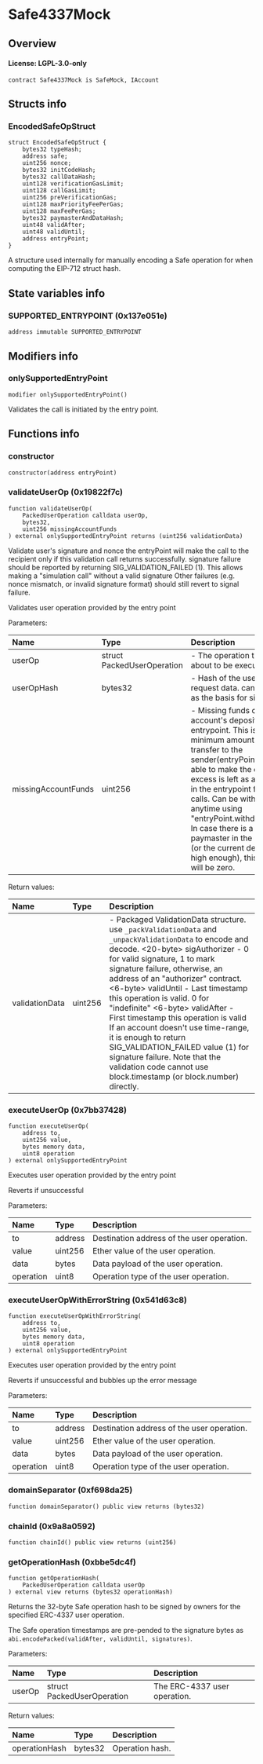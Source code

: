 # Safe4337Mock

## Overview

#### License: LGPL-3.0-only

```solidity
contract Safe4337Mock is SafeMock, IAccount
```


## Structs info

### EncodedSafeOpStruct

```solidity
struct EncodedSafeOpStruct {
	bytes32 typeHash;
	address safe;
	uint256 nonce;
	bytes32 initCodeHash;
	bytes32 callDataHash;
	uint128 verificationGasLimit;
	uint128 callGasLimit;
	uint256 preVerificationGas;
	uint128 maxPriorityFeePerGas;
	uint128 maxFeePerGas;
	bytes32 paymasterAndDataHash;
	uint48 validAfter;
	uint48 validUntil;
	address entryPoint;
}
```

A structure used internally for manually encoding a Safe operation for when computing the EIP-712 struct hash.
## State variables info

### SUPPORTED_ENTRYPOINT (0x137e051e)

```solidity
address immutable SUPPORTED_ENTRYPOINT
```


## Modifiers info

### onlySupportedEntryPoint

```solidity
modifier onlySupportedEntryPoint()
```

Validates the call is initiated by the entry point.
## Functions info

### constructor

```solidity
constructor(address entryPoint)
```


### validateUserOp (0x19822f7c)

```solidity
function validateUserOp(
    PackedUserOperation calldata userOp,
    bytes32,
    uint256 missingAccountFunds
) external onlySupportedEntryPoint returns (uint256 validationData)
```

Validate user's signature and nonce
the entryPoint will make the call to the recipient only if this validation call returns successfully.
signature failure should be reported by returning SIG_VALIDATION_FAILED (1).
This allows making a "simulation call" without a valid signature
Other failures (e.g. nonce mismatch, or invalid signature format) should still revert to signal failure.


Validates user operation provided by the entry point


Parameters:

| Name                | Type                       | Description                                                                                                                                                                                                                                                                                                                                                                                            |
| :------------------ | :------------------------- | :----------------------------------------------------------------------------------------------------------------------------------------------------------------------------------------------------------------------------------------------------------------------------------------------------------------------------------------------------------------------------------------------------- |
| userOp              | struct PackedUserOperation | - The operation that is about to be executed.                                                                                                                                                                                                                                                                                                                                                          |
| userOpHash          | bytes32                    | - Hash of the user's request data. can be used as the basis for signature.                                                                                                                                                                                                                                                                                                                             |
| missingAccountFunds | uint256                    | - Missing funds on the account's deposit in the entrypoint. This is the minimum amount to transfer to the sender(entryPoint) to be able to make the call. The excess is left as a deposit in the entrypoint for future calls. Can be withdrawn anytime using "entryPoint.withdrawTo()". In case there is a paymaster in the request (or the current deposit is high enough), this value will be zero.  |


Return values:

| Name           | Type    | Description                                                                                                                                                                                                                                                                                                                                                                                                                                                                                                                                                                                                    |
| :------------- | :------ | :------------------------------------------------------------------------------------------------------------------------------------------------------------------------------------------------------------------------------------------------------------------------------------------------------------------------------------------------------------------------------------------------------------------------------------------------------------------------------------------------------------------------------------------------------------------------------------------------------------- |
| validationData | uint256 | - Packaged ValidationData structure. use `_packValidationData` and `_unpackValidationData` to encode and decode. <20-byte> sigAuthorizer - 0 for valid signature, 1 to mark signature failure, otherwise, an address of an "authorizer" contract. <6-byte> validUntil - Last timestamp this operation is valid. 0 for "indefinite" <6-byte> validAfter - First timestamp this operation is valid If an account doesn't use time-range, it is enough to return SIG_VALIDATION_FAILED value (1) for signature failure. Note that the validation code cannot use block.timestamp (or block.number) directly.      |

### executeUserOp (0x7bb37428)

```solidity
function executeUserOp(
    address to,
    uint256 value,
    bytes memory data,
    uint8 operation
) external onlySupportedEntryPoint
```

Executes user operation provided by the entry point

Reverts if unsuccessful


Parameters:

| Name      | Type    | Description                                 |
| :-------- | :------ | :------------------------------------------ |
| to        | address | Destination address of the user operation.  |
| value     | uint256 | Ether value of the user operation.          |
| data      | bytes   | Data payload of the user operation.         |
| operation | uint8   | Operation type of the user operation.       |

### executeUserOpWithErrorString (0x541d63c8)

```solidity
function executeUserOpWithErrorString(
    address to,
    uint256 value,
    bytes memory data,
    uint8 operation
) external onlySupportedEntryPoint
```

Executes user operation provided by the entry point

Reverts if unsuccessful and bubbles up the error message


Parameters:

| Name      | Type    | Description                                 |
| :-------- | :------ | :------------------------------------------ |
| to        | address | Destination address of the user operation.  |
| value     | uint256 | Ether value of the user operation.          |
| data      | bytes   | Data payload of the user operation.         |
| operation | uint8   | Operation type of the user operation.       |

### domainSeparator (0xf698da25)

```solidity
function domainSeparator() public view returns (bytes32)
```


### chainId (0x9a8a0592)

```solidity
function chainId() public view returns (uint256)
```


### getOperationHash (0xbbe5dc4f)

```solidity
function getOperationHash(
    PackedUserOperation calldata userOp
) external view returns (bytes32 operationHash)
```

Returns the 32-byte Safe operation hash to be signed by owners for the specified ERC-4337 user operation.

The Safe operation timestamps are pre-pended to the signature bytes as `abi.encodePacked(validAfter, validUntil, signatures)`.


Parameters:

| Name   | Type                       | Description                   |
| :----- | :------------------------- | :---------------------------- |
| userOp | struct PackedUserOperation | The ERC-4337 user operation.  |


Return values:

| Name          | Type    | Description     |
| :------------ | :------ | :-------------- |
| operationHash | bytes32 | Operation hash. |
